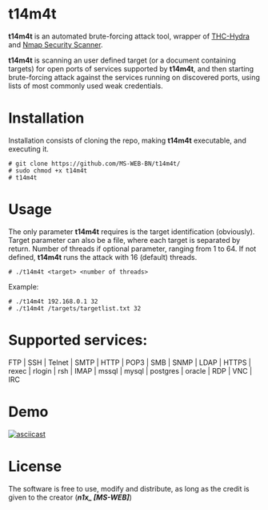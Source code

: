 # t14m4t
**t14m4t** is an automated brute-forcing attack tool, wrapper of [THC-Hydra](https://github.com/vanhauser-thc/thc-hydra) and [Nmap Security Scanner](https://github.com/nmap/nmap).

**t14m4t** is scanning an user defined target (or a document containing targets) for open ports of services supported by **t14m4t**, and then starting brute-forcing attack against the services running on discovered ports, using lists of most commonly used weak credentials.

# Installation
Installation consists of cloning the repo, making **t14m4t** executable, and executing it.
```
# git clone https://github.com/MS-WEB-BN/t14m4t/
# sudo chmod +x t14m4t
# t14m4t
```

# Usage
The only parameter **t14m4t** requires is the target identification (obviously). Target parameter can also be a file, where each target is separated by return. Number of threads if optional parameter, ranging from 1 to 64. If not defined, **t14m4t** runs the attack with 16 (default) threads.
```
# ./t14m4t <target> <number of threads>
```
Example:
```
# ./t14m4t 192.168.0.1 32
# ./t14m4t /targets/targetlist.txt 32
```
# Supported services:

FTP | SSH | Telnet | SMTP | HTTP | POP3 | SMB | SNMP | LDAP | HTTPS | rexec | rlogin | rsh | IMAP | mssql | mysql | postgres | oracle | RDP | VNC | IRC


# Demo
[![asciicast](https://asciinema.org/a/gXnpk0hY5lvetvfYS1aOIrySC.svg)](https://asciinema.org/a/gXnpk0hY5lvetvfYS1aOIrySC)

# License

The software is free to use, modify and distribute, as long as the credit is given to the creator (***n1x_ [MS-WEB]***)
